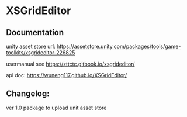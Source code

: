 # XSGridEditor
## Documentation
unity asset store url: https://assetstore.unity.com/packages/tools/game-toolkits/xsgrideditor-226825

usermanual see https://zttctc.gitbook.io/xsgrideditor/

​api doc: https://wuneng117.github.io/XSGridEditor/
## Changelog:

ver 1.0
package to upload unit asset store

​